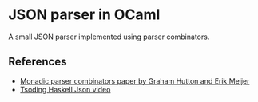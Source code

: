 # JSON parser in OCaml
A small JSON parser implemented using parser combinators.

## References
- [Monadic parser combinators paper by Graham Hutton and Erik Meijer](http://www.cs.nott.ac.uk/~pszgmh/monparsing.pdf)
- [Tsoding Haskell Json video](https://www.youtube.com/watch?v=N9RUqGYuGfw&t=3003s&ab_channel=Tsoding)
